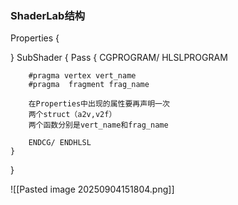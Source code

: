 ### ShaderLab结构
Properties
{

}
SubShader
{
	Pass
	 {
		CGPROGRAM/ HLSLPROGRAM
		
		#pragma vertex vert_name
		#pragma  fragment frag_name

		在Properties中出现的属性要再声明一次
		两个struct（a2v,v2f）
		两个函数分别是vert_name和frag_name

		ENDCG/ ENDHLSL
	}
}

![[Pasted image 20250904151804.png]]
